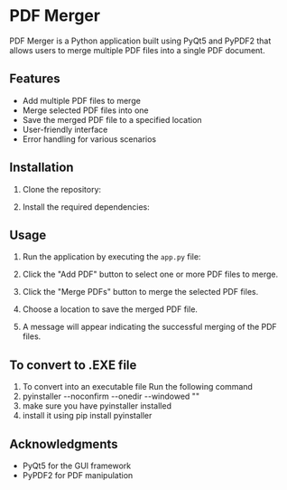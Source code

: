 # PDF Merger

PDF Merger is a Python application built using PyQt5 and PyPDF2 that allows users to merge multiple PDF files into a single PDF document.

## Features

- Add multiple PDF files to merge
- Merge selected PDF files into one
- Save the merged PDF file to a specified location
- User-friendly interface
- Error handling for various scenarios

## Installation

1. Clone the repository:

2. Install the required dependencies:


## Usage

1. Run the application by executing the `app.py` file:


2. Click the "Add PDF" button to select one or more PDF files to merge.
3. Click the "Merge PDFs" button to merge the selected PDF files.
4. Choose a location to save the merged PDF file.
5. A message will appear indicating the successful merging of the PDF files.
   
## To convert to .EXE file
 1. To convert into an executable file Run the following command
 2. pyinstaller --noconfirm --onedir --windowed  ""
 3. make sure you have pyinstaller installed
 4. install it using pip install pyinstaller

## Acknowledgments

- PyQt5 for the GUI framework
- PyPDF2 for PDF manipulation
